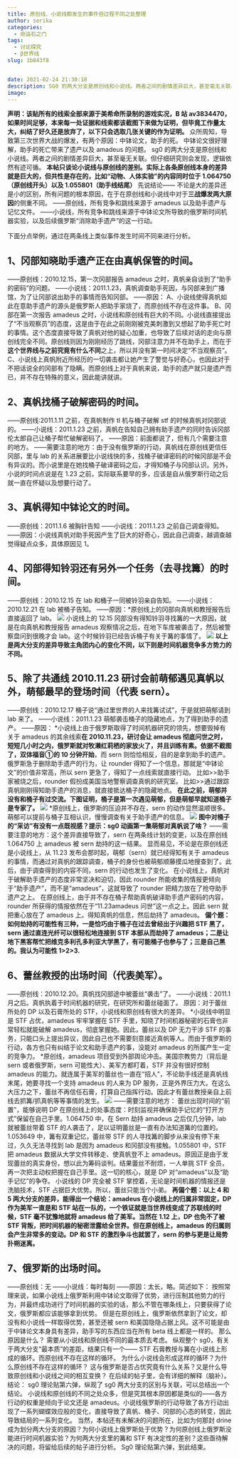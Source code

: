 ```yaml
---
title: 原创线、小说线都发生的事件但过程不同之处整理
author: serika
categories:
  - 命运石之门
tags:
  - 讨论探究
  - β世界线
slug: 1b843f8


date: 2021-02-24 21:30:18
description: SG0 的两大分支是原创线和小说线。两者之间的剧情差异巨大，甚至毫无关联。但仔细研究则会发现，逻辑依然有迹可循。
image:
---
```

**声明：该贴所有的线索全部来源于美希命所录制的游戏实况，B 站 av3834470，如果时间足够，本来每一处证据和线索都该截图下来做为证明，但毕竟工作量太大，纠结了好久还是放弃了，以下只会选取几张关键的作为证明。**
众所周知，导致第三次世界大战的爆发，有两个原因：中钵论文，助手的死。
中钵论文很好理解，助手的死亡带来了遗产以及 amadeus 的问题。
sg0 的两大分支是原创线和小说线。两者之间的剧情差异巨大，甚至毫无关联。但仔细研究则会发现，逻辑依然有迹可循。
**本帖只谈论小说线与原创线的差别。实际上各条原创线本身的差异就是巨大的，但共性是存在的，比如“动物、人体实验”的内容同时位于 1.064750（原创线开头）以及 1.055801（助手线结尾）**
先说结论——
不论是大的差异还是小的区别，所有问题的根本原因，在于在原创线和小说线中对于**三战爆发两大原因**的侧重不同。
——原创线，所有竞争和跳线来源于 amadeus 以及助手遗产与记忆文件。
——小说线，所有竞争和跳线来源于中钵论文所导致的俄罗斯时间机器实验，以及后续俄罗斯“消除助手遗产”的这一行动。

下面分点举例，通过在两条线上类似事件发生时间不同来进行分析。
## 1、冈部知晓助手遗产正在由真帆保管的时间。
——原创线：2010.12.15，第一次冈部报告 amadeus 之时，真帆亲自谈到了“助手的密码”的问题。
——小说线：2011.1.23，真帆调查助手死因，与冈部来到广播馆，为了让冈部说出助手的事情而告知冈部。
——原因：
A、小说线使得真帆如此在意助手遗产的源头是俄罗斯人把助手家烧了，而原创线不存在这件事。
B、冈部在第一次报告 amadeus 之时，小说线和原创线有巨大的不同。小说线直接提出了“不当观察员”的态度，这是由于在此之前刚刚被克美刺激到又想起了助手死亡时的事情。这个态度直接导致了真帆对他的疑心加重，也导致了后续对话的走向与原创线完全不同。原创线则因为刚刚经历了跳线，冈部注意力并不在助手上，而在于**这个世界线与之前究竟有什么不同**之上，所以并没有第一时间决定“不当观察员”。
C、小说线上真帆附近所经历的一切袭击都让她产生了警觉与好奇心，也因此对于不把话说全的冈部有了隐瞒。而原创线上对于真帆来说，助手的遗产就只是遗产而已，并不存在特殊的意义，因此能讲就讲。
## 2、真帆找桶子破解密码的时间。
——原创线:2011.1.11 之前，在真帆制作 tl 机与桶子破解 stf 的时候真帆对冈部说的。
——小说线：2011.1.23 之前，真帆在告知自己拥有助手遗产的同时告诉冈部伦太郎自己让桶子帮忙破解密码了。
——原因：前面都说了，但有几个需要注意的地方。
——需要注意的地方：由于没有俄罗斯的行动，真帆线在原创线更信任冈部，里与 lab 的关系进展要比小说线快的多，找桶子破译密码的时候冈部是不会有异议的。而小说里是在她找桶子破译密码之后，才得知桶子与冈部认识。另外，小说的时间点说是在 1.23 之前，实际联系要早的多，应该是自从俄罗斯行动之后就一直在怀疑以及想要行动了。
## 3、真帆得知中钵论文的时间。
——原创线：2011.1.6 被胸针告知
——小说线：2011.1.23 之前自己调查得知。
——原因：小说线真帆对助手死因产生了巨大的好奇心，因此自己调查，越调查越觉得疑点众多，具体原因见 1。
## 4、冈部得知铃羽还有另外一个任务（去寻找篝）的时间。
——原创线：2010.12.15 在 lab 和桶子一同被铃羽亲自告知。
——小说线：2010.12.21 在 lab 被桶子告知。
——原因：*原创线上的冈部向真帆和教授报告后直接返回了 lab。
![](https:///sciadvfiles@2.0.0/other/SG0/1.webp)
小说线上的 12.15 冈部没有得知铃羽寻找篝的一大原因，就是在向真帆和教授报告 amadeus 观察情况之后，在地下车库被袭击了，然后被警察盘问到很晚才会 lab。这个时候铃羽已经告诉桶子有关于篝的事情了。
![](https://unpkg.com/sciadvfiles@2.0.0/other/SG0/2.webp)
**以上是两大分支的差异导致主角团内心的变化不同，以下则是时间机器竞争多方势力的不同。**
## 5、除了共通线 2010.11.23 研讨会前萌郁遇见真帆以外，萌郁最早的登场时间（代表 sern）。
——原创线：2010.12.17 桶子说“通过里世界的人来找篝试试”，于是就把萌郁请到 lab 来了。
——小说线：2011.1.23 萌郁袭击桶子的隐藏地点，为了得到助手的遗产。
——原因：
*小说线上由于俄罗斯取得了时间机器研究的领先，想要毁掉有关于 amadeus 的其余线索**在 2010.11.23，研讨会让 amadeus 彻底问世之时，短短几小时之内，俄罗斯就对牧濑红莉栖的家放火了，并且训练有素。依据不截图了，双体福音①的 10 分钟开始**，而 sern 则恰恰相反，目的是拿到助手的遗产。
俄罗斯急于删除助手遗产的行为，让 rounder 得知了一个信息，那就是“中钵论文”的价值非常高，所以 sern 更急了，得知了一点线索就直接行动。
比如>>助手家被烧之后，rounder 假扮成美国当地警察调查真帆的研究室。
比如>>通过跟踪真帆刚刚得知助手遗产的消息，就直接抵达桶子的隐藏地点。
**在此之前，萌郁并没有和桶子有过交流。下图证明，桶子是第一次遇见萌郁，但是萌郁早就知道桶子是专家了。**
![](https://unpkg.com/sciadvfiles@2.0.1/other/SG0/3.webp)
*原创线上，俄罗斯的压迫并不存在，sern 的动作显然温顺很多。萌郁可以提前与桶子互相认识，慢慢调查有关于助手遗产的信息。
![](https://unpkg.com/sciadvfiles@2.0.0/other/SG0/4.webp)
**图中对桶子的“采访”有没有一点既视感？提示：sg0 动画第一集萌郁对真帆说了啥？**
——需要注意的地方：这个差异直接导致了，sern 在两条线计划的变更，以及在原创线 1.064750 上 amadeus 被 sern 劫持的这一结果。
显而易见，不论是在原创线还是小说线上，从 11.23 发布会那时起，萌郁（sern）就已经得知有关于 amadeus 的事情，而通过对真帆的跟踪调查，桶子的身份也被萌郁顺藤摸瓜地搜查到了。此后，由于调查得到的内容不同，sern 的行动也发生了变化。
在小说线上，真帆对于破解助手遗产的态度非常坚决和迫切，因此 rounder 所能收集的情报更倾向于“助手遗产”，而不是“amadeus”，这就导致了 rounder 把精力放在了抢夺助手遗产之上。
在原创线上，由于并不存在桶子帮助真帆破译助手遗产密码的内容，rounder 所获得的情报依然在于“11.23amadeus 问世”这一点之上。因此 sern 就把重心放在了 amadeus 上。得知真帆的信息，然后劫持了 amadeus。
**偏个题：如何劫持的可能性有三种，一是恰巧由于桶子在过去曾经出于兴趣把 STF 黑了，sern 通过直连光纤可以很轻松地连接到 STF 本部从而劫持了 amadeus；二是让地下黑客帮忙把维克多利孔多利亚大学黑了，有可能桶子也参与了；三是自己黑的。我认为可能性 1>2>3.**
## 6、蕾丝教授的出场时间（代表美军）。
——原创线：2010.12.20。真帆找冈部途中被蕾丝“袭击”了。
——小说线：2011.1 月之后。真帆执着于时间机器的研究，在研究所和蕾丝碰面了。
原因：对于蕾丝所处的 DP 以及石膏所处的 STF，小说线和原创线有很大的差异。
*小说线中明显是 STF 占优，amadeus 牢牢掌握在 STF 手里，知晓了时间机器秘密的石膏也非常轻松就能破解 amadeus，彻底掌握她。因此，蕾丝以及 DP 无力干涉 STF 的事务，只能口头上提出异议，因此自己也不需要刻意接近真帆等人。而由于俄罗斯的行动，各方也只有纠结于论文和助手遗产的事，没能对 amadeus 的所属产生一定的竞争力。
*原创线，amadeus 项目受到外部舆论冲击。美国宗教势力（背后是 sern 或者俄罗斯，sern 可能性大）、美军方都盯着，STF 并没有很好控制 amadeus 的能力。就连属于美军的蕾丝也一直在“招人”，不论助手线还是真帆线末尾，她要寻找一个支持 amadeus 的人来为 DP 服务，正是外界压力大。在这么大压力之下，蕾丝不再信任石膏，打算自己指挥行动。因此才有蕾丝教授亲自上前线去抓篝/抓真帆等等事情的发生。
![](https://unpkg.com/sciadvfiles@2.0.1/other/SG0/5.webp)
——需要注意的地方：
蕾丝出现时间的“前置”，能够说明 DP 在原创线上的处事态度：时刻监视并确保助手记忆的“打开方式”保留在自己手里。1.064750 中，在 Sern 劫持 amadeus 之后仅几分钟，lab 就被蕾丝带着 STF 的人袭击了，足以证明蕾丝是一直有办法知道篝的位置的。1.053649 中，篝有双重记忆，蕾丝带 STF 的人寻找篝的脚步从来没有停下来过，久久无法寻找到 lab 是因为 amadeus 和冈部没有接触。1.055801 中，STF 把 amadeus 数据从大学文件转移走、使真帆登不上 amadeus。原因正是由于发现蕾丝的真实身份，想以此为筹码谈判。结果蕾丝不耐烦，一人单挑 STF 全员，再一次把主动权把握在自己手里。这一切的核心，就是 DP 对“amadeus”以及“助手记忆”的争夺。
小说线的 DP 完全被 STF 掌控着，无论是时间机器的情报还是洗脑技术，STF 占据巨大优势。所以，蕾丝只能当个小弟。
**再偏个题：以上 4 和 5 两大分支的差异，能得出一个结论：amadeus 在小说线上的归属非常固定，DP 作为美军一直是和 STF 站在一队的，一个铁证就是当世界线变成了苏联线的时候，STF 毫不犹豫地就将 amadeus 给了美军。当然在 1.12 上，DP 也免不了被 STF 背叛，把时间机器的秘密泄露给全世界。但在原创线上，amadeus 的归属则会产生非常多的变动。DP 和 STF 的激烈争斗也就罢了，sern 的参与更是让局势扑朔迷离。**
## 7、俄罗斯的出场时间。
——原创线：无
——小说线：每时每刻
——原因：太长，略。简述如下：
按照常理来说，如果小说线上俄罗斯利用中钵论文取得了优势，进行压制其他势力的行为，并最终成功进行了时间机器的实验的话，那么不管在哪条线上，只要获得了论文，俄罗斯都应该能够拿到优势。
但是在原创线上，俄罗斯依然拿到了论文，却没有和小说线一样取得优势，甚至还被 sern 和美国隐隐占据上风。这不可能是由于中钵论文本身具有差异，助手写的东西应当在所有 beta 线上都是一样的。
那么原因是什么？
需要从小说线和原创线不同的最本质去考虑。
纵观整个 sg0，有关于两大分支“最本质”的差距，结果只有一个——
STF 石膏教授与篝在小说线上形成的循环。而原创线不存在这样的循环。
为什么小说线会形成这样的循环？为什么原创线不存在这样的循环？
这与俄罗斯是否占优究竟有什么关系？又是什么导致原创线和小说线之间的相互变换？
在后续的帖子里，会有详细的解释（脑补）。
结论：
sg0 理论贴第六弹，纵观了 sg0 两大分支的区别与关联，可以总结出一个结论。
小说线和原创线的不同之处众多，但是究其根本原因都是类似的——各方行动的权重是倾向于论文还是 amadeus。小说线俄罗斯的行动导致了各方行动出现了一系列蝴蝶效应般的变化，直接导致了真帆、桶子、冈部的心态的转变，因此导致结局的一系列变化。
当然，本帖还有未解决的问题所在，比如为何那封 drine 成为划分两大分支的原因？为何小说线上俄罗斯处于优势？为何原创线上俄罗斯没能进行时间机器实验？为何两大分支里的篝和 STF 有决定性的差别？这些亟待解决的问题，将留给后续的帖子进行分析。
Sg0 理论贴第六弹，到此结束。